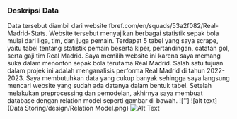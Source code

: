 ### Deskripsi Data
Data tersebut diambil dari website fbref.com/en/squads/53a2f082/Real-Madrid-Stats. Website tersebut menyajikan berbagai statistik sepak bola mulai dari liga, tim, dan juga pemain. Terdapat 5 tabel yang saya scrape, yaitu tabel tentang statistik pemain beserta kiper, pertandingan, catatan gol, serta gaji tim Real Madrid. Saya memilih website ini karena saya memang suka dalam menonton sepak bola terutama Real Madrid. Salah satu tujuan dalam projek ini adalah menganalisis performa Real Madrid di tahun 2022-2023. Saya membutuhkan data yang cukup banyak sehingga saya langsung mencari website yang sudah ada datanya dalam bentuk tabel. Setelah melakukan preprocessing dan pemodelan, akhirnya saya membuat database dengan relation model seperti gambar di bawah.
!['']
![alt text](Data Storing/design/Relation Model.png)
![Alt Text](Data%20Storing/design/Relation%20Model.png)

